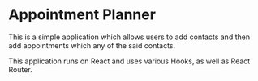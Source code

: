 # Appointment Planner

This is a simple application which allows users to add contacts and then add appointments which any of the said contacts.

This application runs on React and uses various Hooks, as well as React Router. 